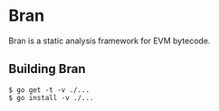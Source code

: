 # Bran

Bran is a static analysis framework for EVM bytecode.

## Building Bran

```
$ go get -t -v ./...
$ go install -v ./...
```